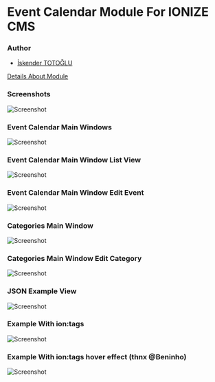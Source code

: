 Event Calendar Module For IONIZE CMS
====================================

### Author

* [İskender TOTOĞLU](http://www.6ve1.com)

[Details About Module](http://www.ionizecms.com/forum/viewtopic.php?pid=2359#p2359)

### Screenshots

![Screenshot](http://i46.tinypic.com/30tqb0w.jpg)

### Event Calendar Main Windows
![Screenshot](http://i46.tinypic.com/23w5qjd.png)

### Event Calendar Main Window List View
![Screenshot](http://i48.tinypic.com/ir4wuw.png)

### Event Calendar Main Window Edit Event
![Screenshot](http://i47.tinypic.com/2wdo681.png)

### Categories Main Window
![Screenshot](http://i48.tinypic.com/w81e0m.png)

### Categories Main Window Edit Category
![Screenshot](http://i50.tinypic.com/5ogr2f.png)

### JSON Example View
![Screenshot](http://i46.tinypic.com/15gz8e1.png)

### Example With ion:tags
![Screenshot](http://i49.tinypic.com/2qjdqmc.png)

### Example With ion:tags hover effect (thnx @Beninho)
![Screenshot](http://i49.tinypic.com/iyiu0j.png)
